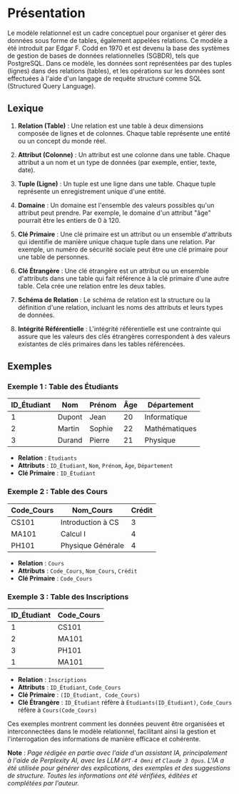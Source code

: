 # Présentation

Le modèle relationnel est un cadre conceptuel pour organiser et gérer des
données sous forme de tables, également appelées relations. Ce modèle a été
introduit par Edgar F. Codd en 1970 et est devenu la base des systèmes de
gestion de bases de données relationnelles (SGBDR), tels que PostgreSQL. Dans ce
modèle, les données sont représentées par des tuples (lignes) dans des
relations (tables), et les opérations sur les données sont effectuées à l'aide
d'un langage de requête structuré comme SQL (Structured Query Language).

## Lexique

1. **Relation (Table)** : Une relation est une table à deux dimensions composée
   de lignes et de colonnes. Chaque table représente une entité ou un concept du
   monde réel.

2. **Attribut (Colonne)** : Un attribut est une colonne dans une table. Chaque
   attribut a un nom et un type de données (par exemple, entier, texte, date).

3. **Tuple (Ligne)** : Un tuple est une ligne dans une table. Chaque tuple
   représente un enregistrement unique d'une entité.

4. **Domaine** : Un domaine est l'ensemble des valeurs possibles qu'un attribut
   peut prendre. Par exemple, le domaine d'un attribut "âge" pourrait être les
   entiers de 0 à 120.

5. **Clé Primaire** : Une clé primaire est un attribut ou un ensemble
   d'attributs qui identifie de manière unique chaque tuple dans une relation.
   Par exemple, un numéro de sécurité sociale peut être une clé primaire pour
   une table de personnes.

6. **Clé Étrangère** : Une clé étrangère est un attribut ou un ensemble
   d'attributs dans une table qui fait référence à la clé primaire d'une autre
   table. Cela crée une relation entre les deux tables.

7. **Schéma de Relation** : Le schéma de relation est la structure ou la
   définition d'une relation, incluant les noms des attributs et leurs types de
   données.

8. **Intégrité Référentielle** : L'intégrité référentielle est une contrainte
   qui assure que les valeurs des clés étrangères correspondent à des valeurs
   existantes de clés primaires dans les tables référencées.

## Exemples

### Exemple 1 : Table des Étudiants

| ID_Étudiant | Nom    | Prénom | Âge | Département   |
|-------------|--------|--------|-----|---------------|
| 1           | Dupont | Jean   | 20  | Informatique  |
| 2           | Martin | Sophie | 22  | Mathématiques |
| 3           | Durand | Pierre | 21  | Physique      |

- **Relation** : `Étudiants`
- **Attributs** : `ID_Étudiant`, `Nom`, `Prénom`, `Âge`, `Département`
- **Clé Primaire** : `ID_Étudiant`

### Exemple 2 : Table des Cours

| Code_Cours | Nom_Cours         | Crédit |
|------------|-------------------|--------|
| CS101      | Introduction à CS | 3      |
| MA101      | Calcul I          | 4      |
| PH101      | Physique Générale | 4      |

- **Relation** : `Cours`
- **Attributs** : `Code_Cours`, `Nom_Cours`, `Crédit`
- **Clé Primaire** : `Code_Cours`

### Exemple 3 : Table des Inscriptions

| ID_Étudiant | Code_Cours |
|-------------|------------|
| 1           | CS101      |
| 2           | MA101      |
| 3           | PH101      |
| 1           | MA101      |

- **Relation** : `Inscriptions`
- **Attributs** : `ID_Étudiant`, `Code_Cours`
- **Clé Primaire** : `(ID_Étudiant, Code_Cours)`
- **Clé Étrangère** : `ID_Étudiant` réfère
  à `Étudiants(ID_Étudiant)`, `Code_Cours` réfère à `Cours(Code_Cours)`

Ces exemples montrent comment les données peuvent être organisées et
interconnectées dans le modèle relationnel, facilitant ainsi la gestion et
l'interrogation des informations de manière efficace et cohérente.

**Note** : _Page rédigée en partie avec l'aide d'un assistant IA, principalement
à l'aide de Perplexity AI, avec les _LLM_ `GPT-4 Omni` et `Claude 3 Opus`. L'IA
a été utilisée pour générer des explications, des exemples et des suggestions de
structure. Toutes les informations ont été vérifiées, éditées et complétées par
l'auteur._